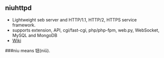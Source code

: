 ## niuhttpd
* Lightweight seb server and HTTP/1.1, HTTP/2, HTTPS service framework.
* supports extension, API, cgi/fast-cgi, php/php-fpm, web.py, WebSocket, MySQL and MongoDB
* [Wiki](https://github.com/uplusware/niuhttpd/wiki/)

###niu means 钮(niǔ).
